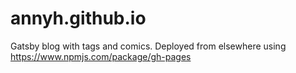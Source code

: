 # annyh.github.io
Gatsby blog with tags and comics. Deployed from elsewhere using https://www.npmjs.com/package/gh-pages
